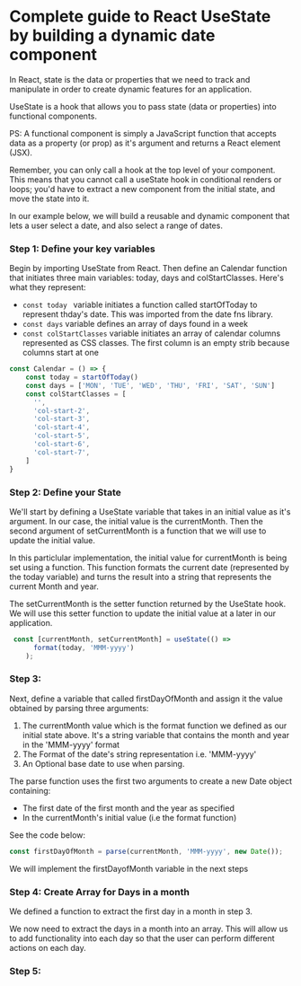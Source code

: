 # Complete guide to React UseState by building a dynamic date component

In React, state is the data or properties that we need to track and manipulate in order to create dynamic features for an application.

UseState is a hook that allows you to pass state (data or properties) into functional components.

PS: A functional component is simply a JavaScript function that accepts data as a property (or prop) as it's argument and returns a React element (JSX).

Remember, you can only call a hook at the top level of your component. This means that you cannot call a useState hook in conditional renders or loops; you'd have to extract a new component from the initial state, and move the state into it.

In our example below, we will build a reusable and dynamic component that lets a user select a date, and also select a range of dates.

### Step 1: Define your key variables

Begin by importing UseState from React. Then define an Calendar function that initiates three main variables: today, days and colStartClasses. Here's what they represent:

- `const today ` variable initiates a function called startOfToday to represent thday's date. This was imported from the date fns library.
- `const days` variable defines an array of days found in a week
- `const colStartClasses` variable initiates an array of calendar columns represented as CSS classes. The first column is an empty strib because columns start at one 

```JavaScript
const Calendar = () => {
    const today = startOfToday()
    const days = ['MON', 'TUE', 'WED', 'THU', 'FRI', 'SAT', 'SUN']
    const colStartClasses = [
      '',
      'col-start-2',
      'col-start-3',
      'col-start-4',
      'col-start-5',
      'col-start-6',
      'col-start-7',
    ]
}
```
### Step 2: Define your State

We'll start by defining a UseState variable that takes in an initial value as it's argument. In our case, the initial value is the currentMonth. Then the second argument of setCurrentMonth is a function that we will use to update the initial value.

In this particlular implementation, the initial value for currentMonth is being set using a function. This function formats the current date (represented by the today variable) and turns the result into a string that represents the current Month and year.

The setCurrentMonth is the setter function returned by the UseState hook. We will use this setter function to update the initial value at a later in our application.

```JavaScript
 const [currentMonth, setCurrentMonth] = useState(() =>
      format(today, 'MMM-yyyy')
    );
```

### Step 3:

Next, define a variable that called firstDayOfMonth and assign it the value obtained by parsing three arguments:
1. The currentMonth value which is the format function we defined as our initial state above. It's a string variable that contains the month and year in the 'MMM-yyyy' format
2. The Format of the date's string representation i.e. 'MMM-yyyy'
3. An Optional base date to use when parsing. 

The parse function uses the first two arguments to create a new Date object containing:
 - The first date of the first month and the year as specified
 - In the currentMonth's initial value (i.e the format function)

See the code below:

```JavaScript
const firstDayOfMonth = parse(currentMonth, 'MMM-yyyy', new Date());
```
We will implement the firstDayofMonth variable in the next steps

### Step 4: Create Array for Days in a month

We defined a function to extract the first day in a month in step 3.

We now need to extract the days in a month into an array. This will allow us to add functionality into each day so that the user can perform different actions on each day.

### Step 5: 

